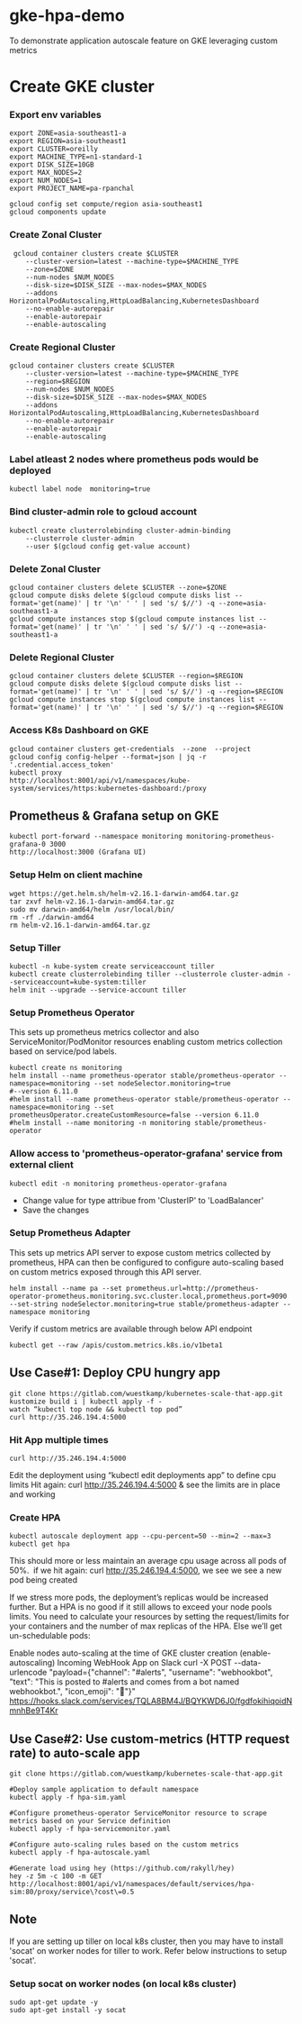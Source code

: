# gke-hpa-demo
To demonstrate application autoscale feature on GKE leveraging custom metrics

# Create GKE cluster
### Export env variables
<pre><code>export ZONE=asia-southeast1-a
export REGION=asia-southeast1   
export CLUSTER=oreilly   
export MACHINE_TYPE=n1-standard-1   
export DISK_SIZE=10GB   
export MAX_NODES=2   
export NUM_NODES=1   
export PROJECT_NAME=pa-rpanchal   

gcloud config set compute/region asia-southeast1   
gcloud components update   
</code></pre>

### Create Zonal Cluster
<pre><code> gcloud container clusters create $CLUSTER 
    --cluster-version=latest --machine-type=$MACHINE_TYPE 
    --zone=$ZONE 
    --num-nodes $NUM_NODES 
    --disk-size=$DISK_SIZE --max-nodes=$MAX_NODES 
    --addons HorizontalPodAutoscaling,HttpLoadBalancing,KubernetesDashboard 
    --no-enable-autorepair
    --enable-autorepair 
    --enable-autoscaling 
</code></pre>

###  Create Regional Cluster
<pre><code>gcloud container clusters create $CLUSTER 
    --cluster-version=latest --machine-type=$MACHINE_TYPE 
    --region=$REGION 
    --num-nodes $NUM_NODES 
    --disk-size=$DISK_SIZE --max-nodes=$MAX_NODES 
    --addons HorizontalPodAutoscaling,HttpLoadBalancing,KubernetesDashboard 
    --no-enable-autorepair
    --enable-autorepair 
    --enable-autoscaling 
</code></pre>

### Label atleast 2 nodes where prometheus pods would be deployed
<pre><code>kubectl label node <NODE_NAME> monitoring=true </code></pre>

### Bind cluster-admin role to gcloud account
<pre><code>kubectl create clusterrolebinding cluster-admin-binding 
    --clusterrole cluster-admin 
    --user $(gcloud config get-value account)
</code></pre>

### Delete Zonal Cluster
<pre><code>gcloud container clusters delete $CLUSTER --zone=$ZONE 
gcloud compute disks delete $(gcloud compute disks list --format='get(name)' | tr '\n' ' ' | sed 's/ $//') -q --zone=asia-southeast1-a 
gcloud compute instances stop $(gcloud compute instances list --format='get(name)' | tr '\n' ' ' | sed 's/ $//') -q --zone=asia-southeast1-a
</code></pre>

### Delete Regional Cluster
<pre><code>gcloud container clusters delete $CLUSTER --region=$REGION 
gcloud compute disks delete $(gcloud compute disks list --format='get(name)' | tr '\n' ' ' | sed 's/ $//') -q --region=$REGION 
gcloud compute instances stop $(gcloud compute instances list --format='get(name)' | tr '\n' ' ' | sed 's/ $//') -q --region=$REGION
</code></pre>

### Access K8s Dashboard on GKE
<pre><code>gcloud container clusters get-credentials <cluster name> --zone <zone> --project <project>
gcloud config config-helper --format=json | jq -r '.credential.access_token' 
kubectl proxy
http://localhost:8001/api/v1/namespaces/kube-system/services/https:kubernetes-dashboard:/proxy
</code></pre>

## Prometheus & Grafana setup on GKE
<pre><code>kubectl port-forward --namespace monitoring monitoring-prometheus-grafana-0 3000
http://localhost:3000 (Grafana UI)
</code></pre>

### Setup Helm on client machine
<pre><code>wget https://get.helm.sh/helm-v2.16.1-darwin-amd64.tar.gz 
tar zxvf helm-v2.16.1-darwin-amd64.tar.gz 
sudo mv darwin-amd64/helm /usr/local/bin/ 
rm -rf ./darwin-amd64 
rm helm-v2.16.1-darwin-amd64.tar.gz 
</code></pre>

### Setup Tiller
<pre><code>kubectl -n kube-system create serviceaccount tiller 
kubectl create clusterrolebinding tiller --clusterrole cluster-admin --serviceaccount=kube-system:tiller 
helm init --upgrade --service-account tiller 
</code></pre>

### Setup Prometheus Operator 
This sets up prometheus metrics collector and also ServiceMonitor/PodMonitor resources enabling custom metrics collection based on service/pod labels.
<pre><code>kubectl create ns monitoring 
helm install --name prometheus-operator stable/prometheus-operator --namespace=monitoring --set nodeSelector.monitoring=true 
#--version 6.11.0 
#helm install --name prometheus-operator stable/prometheus-operator --namespace=monitoring --set prometheusOperator.createCustomResource=false --version 6.11.0 
#helm install --name monitoring -n monitoring stable/prometheus-operator 
</code></pre>

### Allow access to 'prometheus-operator-grafana' service from external client
<pre><code>kubectl edit -n monitoring prometheus-operator-grafana 
</code></pre>
<ul>
    <li>Change value for type attribue from 'ClusterIP' to 'LoadBalancer'
    <li>Save the changes
</ul>

### Setup Prometheus Adapter 
This sets up metrics API server to expose custom metrics collected by prometheus, HPA can then be configured to configure auto-scaling based on custom metrics exposed through this API server.

<pre><code>helm install --name pa --set prometheus.url=http://prometheus-operator-prometheus.monitoring.svc.cluster.local,prometheus.port=9090 --set-string nodeSelector.monitoring=true stable/prometheus-adapter --namespace monitoring
</code></pre>

Verify if custom metrics are available through below API endpoint
<pre><code>kubectl get --raw /apis/custom.metrics.k8s.io/v1beta1 </code></pre>


## Use Case#1: Deploy CPU hungry app
<pre><code>git clone https://gitlab.com/wuestkamp/kubernetes-scale-that-app.git 
kustomize build i | kubectl apply -f - 
watch “kubectl top node && kubectl top pod” 
curl http://35.246.194.4:5000 
</code></pre>

### Hit App multiple times
<pre><code>curl http://35.246.194.4:5000 </code></pre>

Edit the deployment using “kubectl edit deployments app” to define cpu limits
Hit again: curl http://35.246.194.4:5000 & see the limits are in place and working

### Create HPA
<pre><code>kubectl autoscale deployment app --cpu-percent=50 --min=2 --max=3 
kubectl get hpa
</code></pre>

This should more or less maintain an average cpu usage across all pods of 50%. 
if we hit again: curl http://35.246.194.4:5000, we see we see a new pod being created

If we stress more pods, the deployment’s replicas would be increased further.
But a HPA is no good if it still allows to exceed your node pools limits. You need to calculate your resources by setting the request/limits for your containers and the number of max replicas of the HPA. Else we’ll get un-schedulable pods:

Enable nodes auto-scaling at the time of GKE cluster creation (enable-autoscaling)
Incoming WebHook App on Slack
curl -X POST --data-urlencode "payload={\"channel\": \"#alerts\", \"username\": \"webhookbot\", \"text\": \"This is posted to #alerts and comes from a bot named webhookbot.\", \"icon_emoji\": \":ghost:\"}" https://hooks.slack.com/services/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

## Use Case#2: Use custom-metrics (HTTP request rate) to auto-scale app
<pre><code>git clone https://gitlab.com/wuestkamp/kubernetes-scale-that-app.git 

#Deploy sample application to default namespace 
kubectl apply -f hpa-sim.yaml 

#Configure prometheus-operator ServiceMonitor resource to scrape metrics based on your Service definition 
kubectl apply -f hpa-servicemonitor.yaml 

#Configure auto-scaling rules based on the custom metrics 
kubectl apply -f hpa-autoscale.yaml 

#Generate load using hey (https://github.com/rakyll/hey) 
hey -z 5m -c 100 -m GET http://localhost:8001/api/v1/namespaces/default/services/hpa-sim:80/proxy/service\?cost\=0.5
</code></pre>

## Note
If you are setting up tiller on local k8s cluster, then you may have to install 'socat' on worker nodes for tiller to work. Refer below instructions to setup 'socat'.
### Setup socat on worker nodes (on local k8s cluster)
<pre><code>sudo apt-get update -y 
sudo apt-get install -y socat
</code></pre>